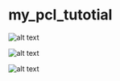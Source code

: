 # my_pcl_tutotial


![alt text](https://github.com/hoangcuongbk80/my_pcl_tutotial/blob/master/docs/figs/Original.png)


![alt text](https://github.com/hoangcuongbk80/my_pcl_tutotial/blob/master/docs/figs/Dowmsampled.png)


![alt text](https://github.com/hoangcuongbk80/my_pcl_tutotial/blob/master/docs/figs/Segmented.png)
